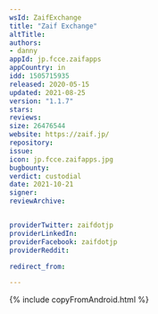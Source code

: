 ```yaml
---
wsId: ZaifExchange
title: "Zaif Exchange"
altTitle: 
authors:
- danny
appId: jp.fcce.zaifapps
appCountry: in
idd: 1505715935
released: 2020-05-15
updated: 2021-08-25
version: "1.1.7"
stars: 
reviews: 
size: 26476544
website: https://zaif.jp/
repository: 
issue: 
icon: jp.fcce.zaifapps.jpg
bugbounty: 
verdict: custodial
date: 2021-10-21
signer: 
reviewArchive:


providerTwitter: zaifdotjp
providerLinkedIn: 
providerFacebook: zaifdotjp
providerReddit: 

redirect_from:

---
```

{% include copyFromAndroid.html %}
